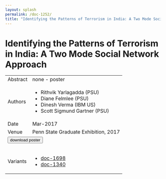 ```yaml
---
layout: splash
permalink: /doc-1252/
title: "Identifying the Patterns of Terrorism in India: A Two Mode Social Network Approach"
---
```


# Identifying the Patterns of Terrorism in India: A Two Mode Social Network Approach

<table>
    <tbody>
    <tr>
        <td>Abstract</td>
        <td>none - poster</td>
    </tr>
    <tr>
        <td>Authors</td>
        <td>
            <ul>
                <li>Rithvik Yarlagadda (PSU)</li>
                <li>Diane Felmlee (PSU)</li>
                <li>Dinesh Verma (IBM US)</li>
                <li>Scott Sigmund Gartner (PSU)</li>
            </ul>
        </td>
    </tr>
    <tr>
        <td>Date</td>
        <td>Mar-2017</td>
    </tr>
    <tr>
        <td>Venue</td>
        <td>Penn State Graduate Exhibition, 2017</td>
    </tr>
        <tr>
            <td colspan="2">
                <form method="get" action="https://ibm.box.com/v/doc-1252-poster">
                    <button type="submit">download poster</button>
                </form>
            </td>
        </tr>
        <tr>
            <td>Variants</td>
            <td>
                <ul>
                    <li><a href="\doc-1698\">doc-1698</a></li>
                    <li><a href="\doc-1340\">doc-1340</a></li>
                </ul>
            </td>
        </tr>
    </tbody>
</table>
